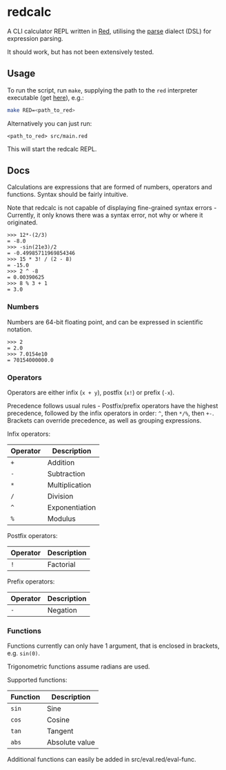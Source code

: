 # redcalc

A CLI calculator REPL written in [Red](https://www.red-lang.org/), utilising the [parse](https://www.red-lang.org/2013/11/041-introducing-parse.html) dialect (DSL) for expression parsing.

It should work, but has not been extensively tested.

## Usage

To run the script, run `make`, supplying the path to the `red` interpreter executable (get [here](https://www.red-lang.org/p/download.html)), e.g.:

```bash
make RED=<path_to_red>
```

Alternatively you can just run:
```
<path_to_red> src/main.red
```

This will start the redcalc REPL.

## Docs

Calculations are expressions that are formed of numbers, operators and functions. Syntax should be fairly intuitive.

Note that redcalc is not capable of displaying fine-grained syntax errors - Currently, it only knows there was a syntax error, not why or where it originated.

```
>>> 12*-(2/3)
= -8.0
>>> -sin(21e3)/2
= -0.49985711969854346
>>> 15 * 3! / (2 - 8)
= -15.0
>>> 2 ^ -8
= 0.00390625
>>> 8 % 3 + 1
= 3.0
```

### Numbers

Numbers are 64-bit floating point, and can be expressed in scientific notation.

```
>>> 2
= 2.0
>>> 7.0154e10
= 70154000000.0
```

### Operators

Operators are either infix (`x + y`), postfix (`x!`) or prefix (`-x`).

Precedence follows usual rules - Postfix/prefix operators have the highest precedence, followed by the infix operators in order: `^`, then `*/%`, then `+-`. Brackets can override precedence, as well as grouping expressions.

Infix operators:

| Operator | Description    |
| -------- | -------------- |
| `+`      | Addition       |
| `-`      | Subtraction    |
| `*`      | Multiplication |
| `/`      | Division       |
| `^`      | Exponentiation |
| `%`      | Modulus        |

Postfix operators:

| Operator | Description |
| -------- | ----------- |
| `!`      | Factorial   |

Prefix operators:

| Operator | Description |
| -------- | ----------- |
| `-`      | Negation    |

### Functions

Functions currently can only have 1 argument, that is enclosed in brackets, e.g. `sin(0)`.

Trigonometric functions assume radians are used.

Supported functions:

| Function | Description       |
| -------- | ----------------- |
| `sin`    | Sine              |
| `cos`    | Cosine            |
| `tan`    | Tangent           |
| `abs`    | Absolute value    |

Additional functions can easily be added in src/eval.red/eval-func.